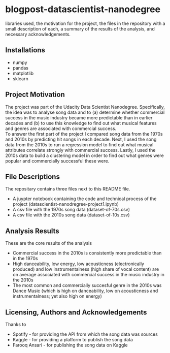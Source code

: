 # blogpost-datascientist-nanodegree

libraries used, the motivation for the project, the files in the repository with a small description of each, a summary of the results of the analysis, and necessary acknowledgements.

## Installations
* numpy
* pandas
* matplotlib
* sklearn

## Project Motivation
The project was part of the Udacity Data Scientist Nanodegree. Specifically, the idea was to analyse song data and to (a) determine whether commercial success in the music industry became more predictable than in earlier decades and (b) to use this knowledge to find out what musical features and genres are associated with commercial success.<br>
To answer the first part of the project I compared song data from the 1970s and 2010s by predicting hit songs in each decade. Next, I used the song data from the 2010s to run a regression model to find out what musical attributes correlate strongly with commercial success. Lastly, I used the 2010s data to build a clustering model in order to find out what genres were popular and commercially successful these were.

## File Descriptions
The repositary contains three files next to this README file.
* A juypter notebook containing the code and technical process of the project (datascientist-nanodregree-project1.ipynb)
* A csv file with the 1970s song data (dataset-of-70s.csv)
* A csv file with the 2010s song data (dataset-of-10s.csv)

## Analysis Results
These are the core results of the analysis
* Commercial success in the 2010s is consistently more predictable than in the 1970s
* High danceability, low energy, low acousticness (electronically produced) and low instrumentalness (high share of vocal content) are on average associated with commercial success in the music industry in the 2010s
* The most common and commercially succesful genre in the 2010s was Dance Music (which is high on danceability, low on acousticness and instrumentalness; yet also high on energy)

## Licensing, Authors and Acknowledgements
Thanks to
* Spotify - for providing the API from which the song data was sources
* Kaggle - for providing a platform to publish the song data
* Farooq Ansari - for publishing the song data on Kaggle
